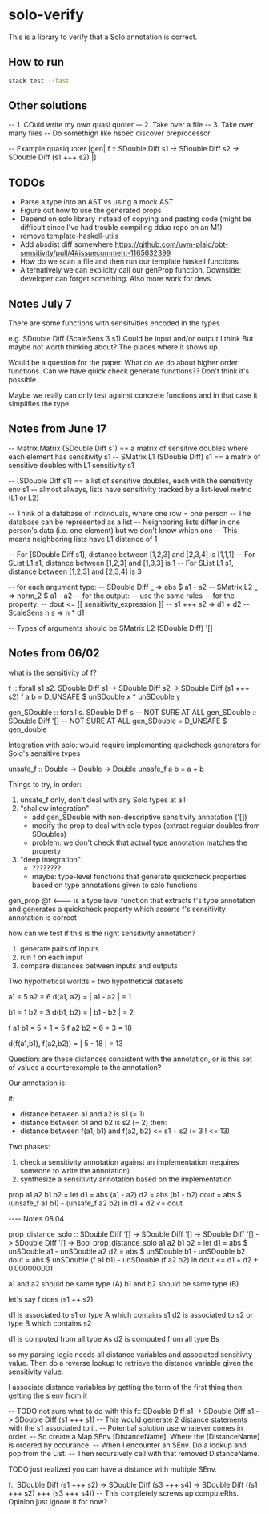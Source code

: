# solo-verify

This is a library to verify that a Solo annotation is correct.

## How to run
```bash
stack test --fast
```

## Other solutions

-- 1. COuld write my own quasi quoter
-- 2. Take over a file
-- 3. Take over many files
-- Do somethign like hspec discover preprocessor

-- Example quasiquoter
[gen| f :: SDouble Diff s1 -> SDouble Diff s2 -> SDouble Diff (s1 +++ s2) |]

## TODOs

* Parse a type into an AST vs using a mock AST
* Figure out how to use the generated props
* Depend on solo library instead of copying and pasting code (might be difficult since I've had trouble compiling dduo repo on an M1)
* remove template-haskell-utils
* Add absdist diff somewhere https://github.com/uvm-plaid/pbt-sensitivity/pull/4#issuecomment-1165632399
* How do we scan a file and then run our template haskell functions
* Alternatively we can explicity call our genProp function. Downside: developer can forget something. Also more work for devs.


## Notes July 7

There are some functions with sensitvities encoded in the types

e.g. SDouble Diff (ScaleSens 3 s1)
Could be input and/or output I think
But maybe not worth thinking about?
The places where it shows up.

Would be a question for the paper. What do we do about higher order functions.
Can we have quick check generate functions?? Don't think it's possible.

Maybe we really can only test against concrete functions and in that case it simplifies the type

## Notes from June 17

-- Matrix.Matrix (SDouble Diff s1)   == a matrix of sensitive doubles where each element has sensitivity s1
-- SMatrix L1 (SDouble Diff) s1      == a matrix of sensitive doubles with L1 sensitivity s1

-- [SDouble Diff s1]  == a list of sensitive doubles, each with the sensitivity env s1
-- almost always, lists have sensitivity tracked by a list-level metric (L1 or L2)

-- Think of a database of individuals, where one row = one person
-- The database can be represented as a list
-- Neighboring lists differ in one person's data (i.e. one element) but we don't know which one
-- This means neighboring lists have L1 distance of 1

-- For [SDouble Diff s1], distance between [1,2,3] and [2,3,4] is [1,1,1]
-- For SList L1 s1, distance between [1,2,3] and [1,3,3] is 1
-- For SList L1 s1, distance between [1,2,3] and [2,3,4] is 3

-- for each argument type:
--  SDouble Diff _ => abs $ a1 - a2
--  SMatrix L2 _ => norm_2 $ a1 - a2
-- for the output:
--  use the same rules
-- for the property:
--  dout <= [[ sensitivity_expression ]]
--  s1 +++ s2 => d1 + d2
--  ScaleSens n s => n * d1

-- Types of arguments should be SMatrix L2 (SDouble Diff) '[]


## Notes from 06/02
what is the sensitivity of f?

f :: forall s1 s2. SDouble Diff s1 -> SDouble Diff s2 -> SDouble Diff (s1 +++ s2)
f a b = D_UNSAFE $ unSDouble x * unSDouble y

gen_SDouble :: forall s. SDouble Diff s -- NOT SURE AT ALL
gen_SDouble :: SDouble Diff '[] -- NOT SURE AT ALL
gen_SDouble = D_UNSAFE $ gen_double

Integration with solo: would require implementing quickcheck generators for Solo's sensitive types

unsafe_f :: Double -> Double -> Double
unsafe_f a b = a + b

Things to try, in order:
1. unsafe_f only, don't deal with any Solo types at all
2. "shallow integration":
   - add gen_SDouble with non-descriptive sensitivity annotation ('[])
   - modify the prop to deal with solo types (extract regular doubles from SDoubles)
   - problem: we don't check that actual type annotation matches the property
3. "deep integration":
   - ????????
   - maybe: type-level functions that generate quickcheck properties based on type annotations given to solo functions

gen_prop @f <--- is a type level function that extracts f's type annotation and generates a quickcheck property which asserts f's sensitivity annotation is correct

how can we test if this is the right sensitivity annotation?

1. generate pairs of inputs
2. run f on each input
3. compare distances between inputs and outputs

Two hypothetical worlds = two hypothetical datasets

a1 = 5
a2 = 6
d(a1, a2) = | a1 - a2 | = 1

b1 = 1
b2 = 3
d(b1, b2) = | b1 - b2 | = 2

f a1 b1 = 5 * 1 = 5
f a2 b2 = 6 * 3 = 18

d(f(a1,b1), f(a2,b2)) = | 5 - 18 | = 13


Question: are these distances consistent with the annotation, or is this set of values a counterexample to the annotation?

Our annotation is:

 if:
  - distance between a1 and a2 is s1 (= 1)
  - distance between b1 and b2 is s2 (= 2)
 then:
  - distance between f(a1, b1) and f(a2, b2) <= s1 + s2 (= 3 ! <= 13)


Two phases:
1. check a sensitivity annotation against an implementation (requires someone to write the annotation)
2. synthesize a sensitivity annotation based on the implementation

prop a1 a2 b1 b2 =
  let d1 = abs (a1 - a2)
      d2 = abs (b1 - b2)
      dout = abs $ (unsafe_f a1 b1) - (unsafe_f a2 b2)
  in d1 + d2 <= dout

---- Notes 08.04

prop_distance_solo :: SDouble Diff '[] -> SDouble Diff '[] -> SDouble Diff '[] -> SDouble Diff '[] -> Bool
prop_distance_solo a1 a2 b1 b2 =
  let d1 = abs $ unSDouble a1 - unSDouble a2
      d2 = abs $ unSDouble b1 - unSDouble b2
      dout = abs $ unSDouble (f a1 b1) - unSDouble (f a2 b2)
   in dout <= d1 + d2 + 0.000000001

a1 and a2 should be same type (A)
b1 and b2 should be same type (B)


let's say f does (s1 ++ s2)

d1 is associated to s1 or type A which contains s1
d2 is associated to s2 or type B which contains s2


d1 is computed from all type As
d2 is computed from all type Bs

so my parsing logic needs all distance variables and associated sensitivty value.
Then do a reverse lookup to retrieve the distance variable given the sensitivity value.

I associate distance variables by getting the term of the first thing then getting the s env from it

-- TODO not sure what to do with this
f:: SDouble Diff s1 -> SDouble Diff s1 -> SDouble Diff (s1 +++ s1)
-- This would generate 2 distance statements with the s1 associated to it.
-- Potential solution use whatever comes in order.
-- So create a Map SEnv [DistanceName]. Where the [DistanceName] is ordered by occurance.
-- When I encounter an SEnv. Do a lookup and pop from the List.
-- Then recursively call with that removed DistanceName.


TODO just realized you can have a distance with multiple SEnv.


f:: SDouble Diff (s1 +++ s2) -> SDouble Diff (s3 +++ s4) -> SDouble Diff ((s1 +++ s2) +++ (s3 +++ s4))
-- This completely screws up computeRhs. Opinion just ignore it for now?




